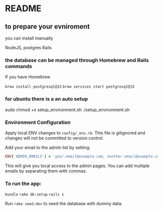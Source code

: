 # README

## to prepare your evniroment

you can install manually

NodeJS,
postgres
Rails

### the database can be managed through Homebrew and Rails commands

If you have Homebrew

`brew install postgresql@15`
`brew services start postgresql@15`

### for ubuntu there is a an auto setup

sudo chmod +x setup_environment.sh
./setup_environment.sh

### Environment Configuration

Apply local ENV changes to `config/_env.rb`. This file is gitignored and changes will not be committed to version control.

Add your email to the admin list by setting:
```ruby
ENV['ADMIN_EMAILS'] = 'your.email@example.com, another.email@example.com'
```

This will give you local access to the admin pages. You can add multiple emails by separating them with commas.

### To run the app:

`bundle`
`rake db:setup`
`rails s`

Run `rake seed:dev` to seed the database with dummy data.